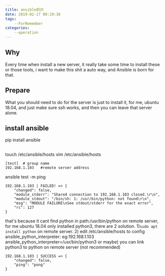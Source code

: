 ```yaml
---
title: ansible初识
date: 2019-02-17 00:19:10
tags:
    --ForRemember
categories:
    --operation
---
```


## Why
Every time when install a new server, it really take some time to install these or those tools, i want to make this shit a auto way, and Ansible is born for that.

## Prepare
What you should need to do for the server is just to install it, for me, ubuntu 18.04, and just make sure ssh works,  and then you can leave that server alone.

## install ansible
pip install ansible

##
touch /etc/ansible/hosts
vim /etc/ansible/hosts
```
[test]  # group name
192.168.1.103   #remote server address
```
ansible test -m ping
```
192.168.1.103 | FAILED! => {
    "changed": false,
    "module_stderr": "Shared connection to 192.168.1.103 closed.\r\n",
    "module_stdout": "/bin/sh: 1: /usr/bin/python: not found\r\n",
    "msg": "MODULE FAILURE\nSee stdout/stderr for the exact error",
    "rc": 127
}
```
that's because it cant find python in path:/usr/bin/python on remote server, for me ubuntu 18.04 only installed python3, there are 2 solution.
1)`sudo apt install python` on remote server.
2) edit /etc/ansible/hosts to config ansible_python_interpreter:
eg:192.168.1.103 ansible_python_interpreter=/usr/bin/python3
or maybe) you can link python3 to python on remote server (not recommended)
```
192.168.1.103 | SUCCESS => {
    "changed": false,
    "ping": "pong"
}
```  

